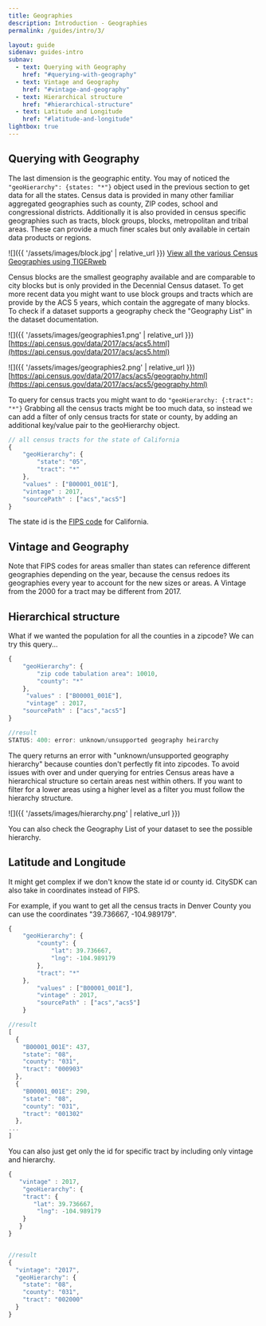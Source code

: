 ```yaml
---
title: Geographies
description: Introduction - Geographies
permalink: /guides/intro/3/

layout: guide
sidenav: guides-intro
subnav:
  - text: Querying with Geography
    href: "#querying-with-geography"
  - text: Vintage and Geography
    href: "#vintage-and-geography"
  - text: Hierarchical structure
    href: "#hierarchical-structure"
  - text: Latitude and Longitude
    href: "#latitude-and-longitude"
lightbox: true
---
```


## Querying with Geography

The last dimension is the geographic entity. You may of noticed the `"geoHierarchy": {states: "*"}` object used in the previous section to get data for all the states. Census data is provided in many other familiar aggregated geographies such as county, ZIP codes, school and congressional districts. Additionally it is also provided in census specific geographies such as tracts, block groups, blocks, metropolitan and tribal areas. These can provide a much finer scales but only available in certain data products or regions.

![]({{ '/assets/images/block.jpg' | relative_url }})
[View all the various Census Geographies using TIGERweb](https://tigerweb.geo.census.gov/tigerweb/)

Census blocks are the smallest geography available and are comparable to city blocks but is only provided in the Decennial Census dataset. To get more recent data you might want to use block groups and tracts which are provide by the ACS 5 years, which contain the aggregate of many blocks. To check if a dataset supports a geography check the "Geography List" in the dataset documentation.

![]({{ '/assets/images/geographies1.png' | relative_url }})
[https://api.census.gov/data/2017/acs/acs5.html](https://api.census.gov/data/2017/acs/acs5.html)

![]({{ '/assets/images/geographies2.png' | relative_url }})
[https://api.census.gov/data/2017/acs/acs5/geography.html](https://api.census.gov/data/2017/acs/acs5/geography.html)

To query for census tracts you might want to do `"geoHierarchy: {:tract": "*"}` Grabbing all the census tracts might be too much data, so instead we can add a filter of only census tracts for state or county, by adding an additional key/value pair to the geoHierarchy object.

```js
// all census tracts for the state of California
{
    "geoHierarchy": {
        "state": "05",
        "tract": "*"
    },
    "values" : ["B00001_001E"],
    "vintage" : 2017,
    "sourcePath" : ["acs","acs5"]
}
```

The state id is the [FIPS code](https://en.wikipedia.org/wiki/Federal_Information_Processing_Standard_state_code#FIPS_state_codes) for California.

## Vintage and Geography

Note that FIPS codes for areas smaller than states can reference different geographies depending on the year, because the census redoes its geographies every year to account for the new sizes or areas. A Vintage from the 2000 for a tract may be different from 2017.

## Hierarchical structure

What if we wanted the population for all the counties in a zipcode? We can try this query...

```js
{
	"geoHierarchy": {
		"zip code tabulation area": 10010,
		"county": "*"
	},
	 "values" : ["B00001_001E"],
	 "vintage" : 2017,
	"sourcePath" : ["acs","acs5"]
}

//result
STATUS: 400: error: unknown/unsupported geography heirarchy
```

The query returns an error with "unknown/unsupported geography hierarchy" because counties don't perfectly fit into zipcodes. To avoid issues with over and under querying for entries Census areas have a hierarchical structure so certain areas nest within others. If you want to filter for a lower areas using a higher level as a filter you must follow the hierarchy structure.

![]({{ '/assets/images/hierarchy.png' | relative_url }})

You can also check the Geography List of your dataset to see the possible hierarchy.

## Latitude and Longitude

It might get complex if we don't know the state id or county id. CitySDK can also take in coordinates instead of FIPS.

For example, if you want to get all the census tracts in Denver County you can use the coordinates "39.736667, -104.989179".

```js
{
    "geoHierarchy": {
        "county": {
            "lat": 39.736667,
            "lng": -104.989179
        },
        "tract": "*"
    },
        "values" : ["B00001_001E"],
        "vintage" : 2017,
        "sourcePath" : ["acs","acs5"]
    }

//result
[
  {
    "B00001_001E": 437,
    "state": "08",
    "county": "031",
    "tract": "000903"
  },
  {
    "B00001_001E": 290,
    "state": "08",
    "county": "031",
    "tract": "001302"
  },
...
]
```

You can also just get only the id for specific tract by including only vintage and hierarchy.

```js
{
   "vintage" : 2017,
    "geoHierarchy": {
	"tract": {
	   "lat": 39.736667,
	    "lng": -104.989179
	}
   }
}


//result
{
  "vintage": "2017",
  "geoHierarchy": {
    "state": "08",
    "county": "031",
    "tract": "002000"
  }
}
```
